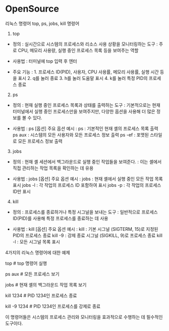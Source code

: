 # OpenSource
리눅스 명령어
top, ps, jobs, kill 명령어
1. top
- 정의 : 실시간으로 시스템의 프로세스와 리소스 사용 상황을 모니터링하는 도구
         : 주로 CPU, 메모리 사용량, 실행 중인 프로세스 목록 등을 보여주는 역할

- 사용법 : 터미널에 top 입력 후 엔터

- 주요 기능 : 1. 프로세스 ID(PID), 사용자, CPU 사용률, 메모리 사용률, 실행 시간 등을 표시
                 2. q를 눌러 종료
                 3. h를 눌러 도움말 표시
                 4. k를 눌러 특정 PID의 프로세스 종료


2. ps
- 정의 : 현재 실행 중인 프로세스 목록과 상태를 출력하는 도구
         : 기본적으로는 현재 터미널에서 실행 중인 프로세스만을 보여주지만, 다양한 옵션을 사용해 더 많은 정보를 볼 수 있다.

- 사용법 : ps [옵션]
주요 옵션 예시 :
ps : 기본적인 현재 셸의 프로세스 목록 출력
ps aux : 시스템의 모든 사용자와 모든 프로세스 정보 출력
ps -ef : 포맷된 스타일로 모든 프로세스 정보 출력

3. jobs
- 정의 : 현재 셸 세션에서 백그라운드로 실행 중인 작업들을 보여준다.
         : 이는 셸에서 직접 관리하는 작업 목록을 확인하는 데 유용

- 사용법 : jobs [옵션]
주요 옵션 예시 :
jobs : 현재 셸에서 실행 중인 모든 작업 목록 표시
jobs -l : 각 작업의 프로세스 ID 포함하여 표시
jobs -p : 각 작업의 프로세스 ID만 표시

4. kill
- 정의 : 프로세스를 종료하거나 특정 시그널을 보내는 도구
         : 일반적으로 프로세스 ID(PID)를 사용해 특정 프로세스를 종료하는 데 사용

- 사용법 : kill [옵션] <PID>
주요 옵션 예시 :
kill <PID> : 기본 시그널 (SIGTERM, 15)로 지정된 PID의 프로세스 종료
kill -9 <PID> : 강제 종료 시그널 (SIGKILL, 9)로 프로세스 종료
kill -l : 모든 시그널 목록 표시

4가지의 리눅스 명령어에 대한 예제

top    # top 명령어 실행

ps aux    # 모든 프로세스 보기

jobs    # 현재 셸의 백그라운드 작업 목록 보기

kill 1234    # PID 1234인 프로세스 종료

kill -9 1234    # PID 1234인 프로세스를 강제로 종료

이 명령어들은 시스템의 프로세스 관리와 모니터링을 효과적으로 수행하는 데 필수적인 도구이다.
